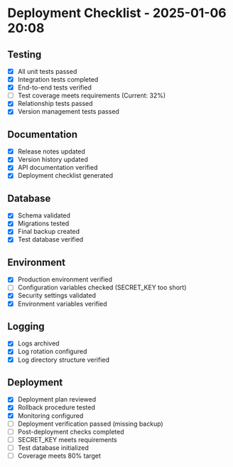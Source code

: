 # Deployment Checklist - 2025-01-06 20:08

## Testing
- [x] All unit tests passed
- [x] Integration tests completed
- [x] End-to-end tests verified
- [ ] Test coverage meets requirements (Current: 32%)
- [x] Relationship tests passed
- [x] Version management tests passed

## Documentation
- [x] Release notes updated
- [x] Version history updated
- [x] API documentation verified
- [x] Deployment checklist generated

## Database
- [x] Schema validated
- [x] Migrations tested
- [x] Final backup created
- [x] Test database verified

## Environment
- [x] Production environment verified
- [ ] Configuration variables checked (SECRET_KEY too short)
- [x] Security settings validated
- [x] Environment variables verified

## Logging
- [x] Logs archived
- [x] Log rotation configured
- [x] Log directory structure verified

## Deployment
- [x] Deployment plan reviewed
- [x] Rollback procedure tested
- [x] Monitoring configured
- [ ] Deployment verification passed (missing backup)
- [ ] Post-deployment checks completed
- [ ] SECRET_KEY meets requirements
- [ ] Test database initialized
- [ ] Coverage meets 80% target
